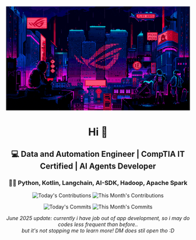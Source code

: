 <div align="center">
  
  ![Banner GIF](images/desktop-neon-gaming.gif)

  # Hi 👋

  ## 💻 Data and Automation Engineer | CompTIA IT Certified | AI Agents Developer

  ### 👩‍💻 Python, Kotlin, Langchain, AI-SDK, Hadoop, Apache Spark

  <!-- TODAY_CONTRIBUTIONS: 2 -->
  <!-- MONTH_CONTRIBUTIONS: 10 2025-10 -->
  ![Today's Contributions](https://img.shields.io/badge/Today's%20Contributions-2-purple)
  ![This Month's Contributions](https://img.shields.io/badge/This%20Month's%20Contributions-10-orange)

  <!-- TODAY_COMMITS: 2 -->
  <!-- MONTH_COMMITS: 8 2025-10 -->
  ![Today's Commits](https://img.shields.io/badge/Today's%20Commits-2-blue)
  ![This Month's Commits](https://img.shields.io/badge/This%20Month's%20Commits-8-green)
  
  *June 2025 update: currently i have job out of app development, so i may do codes less frequent than before..   
  but it's not stopping me to learn more! DM does stil open tho :D*
  
  
</div>

